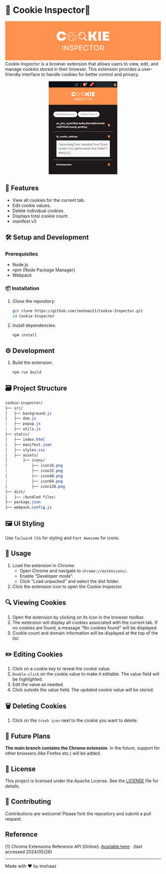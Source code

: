 # 🍪 Cookie Inspector🔎
![Banner](static/assets/banner.png)
Cookie Inspector is a browser extension that allows users to view, edit, and manage cookies stored in their browser. This extension provides a user-friendly interface to handle cookies for better control and privacy.

<div align="center">
  <img src="static/assets/screenshot-1.png" alt="screenshot-1" width="auto" height="300px"/>
</div>

## 🚀 Features

- View all cookies for the current tab.
- Edit cookie values.
- Delete individual cookies.
- Displays total cookie count.
- manifest v3

## 🛠️ Setup and Development

### Prerequisites

- Node.js
- npm (Node Package Manager)
- Webpack

### 📦 Installation

1. Clone the repository:
   ```bash
   git clone https://github.com/imshaaz21/Cookie-Inspector.git
   cd Cookie-Inspector
   ```
2. Install dependencies:
   ```bash
   npm install
   ```

## ⚙️ Development

1. Build the extension:

   ```bash
   npm run build
   ```

## 🗃️ Project Structure

```scss
cookie-inspector/
├── src/
│   ├── background.js
│   ├── dom.js
|   ├── popup.js
|   ├── utils.js
├── static/
│   ├── index.html
│   ├── manifest.json
│   ├── styles.css
│   ├── assets/
│       ├── icons/
│           ├── icon16.png
|           ├── icon32.png
│           ├── icon48.png
|           ├── icon64.png
│           ├── icon128.png
├── dist/
│   ├── (bundled files)
├── package.json
├── webpack.config.js
```

## 🖼️ UI Styling

Use `Tailwind CSS` for styling and `Font Awesome` for icons.


## 📝 Usage

1. Load the extension in Chrome:
   - Open Chrome and navigate to `chrome://extensions/`.
   - Enable "Developer mode".
   - Click "Load unpacked" and select the dist folder.
2. Click the extension icon to open the Cookie Inspector.

##  🔍 Viewing Cookies
1. Open the extension by clicking on its icon in the browser toolbar.
2. The extension will display all cookies associated with the current tab. If no cookies are found, a message "No cookies found" will be displayed.
3. Cookie count and domain information will be displayed at the top of the list.

## ✏️ Editing Cookies
1. Click on a cookie key to reveal the cookie value.
2. `Double-click` on the cookie value to make it editable. The value field will be highlighted.
3. Edit the value as needed.
4. Click outside the value field. The updated cookie value will be stored.

## 🗑️ Deleting Cookies
1. Click on the `trash icon` next to the cookie you want to delete.

## 🔄 Future Plans
**The main branch contains the Chrome extension**. In the future, support for other browsers (like Firefox etc.) will be added.

## 📜 License

This project is licensed under the Apache License. See the [LICENSE](LICENSE) file for details.


## 🤝 Contributing

Contributions are welcome! Please fork the repository and submit a pull request.

## Reference

[1] Chrome Extensions Reference API [Online]. 
[Available here](https://developer.chrome.com/docs/extensions/reference/api/cookies)
. (last accessed 2024/05/26)


---

Made with ❤️ by imshaaz
